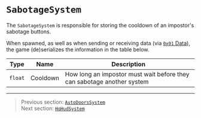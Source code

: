 # `SabotageSystem`

The `SabotageSystem` is responsible for storing the cooldown of an impostor's sabotage buttons.

When spawned, as well as when sending or receiving data (via [`0x01` Data](../03_gamedata_and_gamedatato_message_types/01_data.md)), the game (de)serializes the information in the table below.

| Type | Name | Description |
| --- | --- | --- |
| `float` | Cooldown | How long an impostor must wait before they can sabotage another system |

---

> Previous section: [`AutoDoorsSystem`](07_autodoorssystem.md)<br>
> Next section: [`HqHudSystem`](09_hqhudsystem.md)
